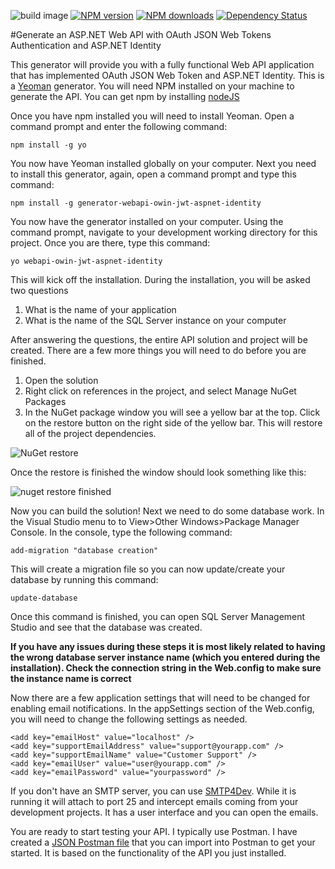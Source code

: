 

![build image](https://travis-ci.org/bizcasfri/generator-webapi-owin-jwt-aspnet-identity.svg?branch=master)
[![NPM version](http://img.shields.io/npm/v/generator-webapi-owin-jwt-aspnet-identity.svg?style=flat)](http://npmjs.org/generator-webapi-owin-jwt-aspnet-identity)
[![NPM downloads](http://img.shields.io/npm/dm/generator-webapi-owin-jwt-aspnet-identity.svg?style=flat)](http://npmjs.org/generator-webapi-owin-jwt-aspnet-identity)
[![Dependency Status](http://img.shields.io/david/bizcasfri/generator-webapi-owin-jwt-aspnet-identity.svg?style=flat)](https://david-dm.org/bizcasfri/generator-webapi-owin-jwt-aspnet-identity)

#Generate an ASP.NET Web API with OAuth JSON Web Tokens Authentication and ASP.NET Identity

This generator will provide you with a fully functional Web API application that has implemented OAuth JSON Web Token and ASP.NET Identity.  This is a [Yeoman](http://yeoman.io/ "Yeoman") generator.  You will need NPM installed on your machine to generate the API. You can get npm by installing [nodeJS](https://nodejs.org/download/ "nodeJS")

Once you have npm installed you will need to install Yeoman. Open a command prompt and enter the following command:



    npm install -g yo
 

You now have Yeoman installed globally on your computer.  Next you need to install this generator, again, open a command prompt and type this command:

    npm install -g generator-webapi-owin-jwt-aspnet-identity

You now have the generator installed on your computer.  Using the command prompt, navigate to your development working directory for this project.  Once you are there, type this command:


    yo webapi-owin-jwt-aspnet-identity


This will kick off the installation.  During the installation, you will be asked two questions

1. What is the name of your application
2. What is the name of the SQL Server instance on your computer


After answering the questions, the entire API solution and project will be created.  There are a few more things you will need to do before you are finished.


1. Open the solution
2. Right click on references in the project, and select Manage NuGet Packages
3. In the NuGet package window you will see a yellow bar at the top.  Click on the restore button on the right side of the yellow bar.  This will restore all of the project dependencies.

![NuGet restore](https://raw.githubusercontent.com/bizcasfri/generator-webapi-owin-jwt-aspnet-identity/master/readmeimages/nugetrestore.png)

Once the restore is finished the window should look something like this:

![nuget restore finished](https://raw.githubusercontent.com/bizcasfri/generator-webapi-owin-jwt-aspnet-identity/master/readmeimages/nugetrestorefinished.png)

Now you can build the solution!  Next we need to do some database work.  In the Visual Studio menu to to View>Other Windows>Package Manager Console.  In the console, type the following command:



    add-migration "database creation"

This will create a migration file so you can now update/create your database by running this command:


    update-database

Once this command is finished, you can open SQL Server Management Studio and see that the database was created.

**If you have any issues during these steps it is most likely related to having the wrong database server instance name (which you entered during the installation).  Check the connection string in the Web.config to make sure the instance name is correct**


Now there are a few application settings that will need to be changed for enabling email notifications.  In the appSettings section of the Web.config, you will need to change the following settings as needed.



    <add key="emailHost" value="localhost" />
    <add key="supportEmailAddress" value="support@yourapp.com" />
    <add key="supportEmailName" value="Customer Support" />
    <add key="emailUser" value="user@yourapp.com" />
    <add key="emailPassword" value="yourpassword" />


If you don't have an SMTP server, you can use [SMTP4Dev](https://smtp4dev.codeplex.com/ "SMTP4Dev").  While it is running it will attach to port 25 and intercept emails coming from your development projects.  It has a user interface and you can open the emails.


You are ready to start testing your API.  I typically use Postman.  I have created a [JSON Postman file](https://github.com/bizcasfri/generator-webapi-owin-jwt-aspnet-identity/blob/master/postmanapitests.json "JSON Postman file") that you can import into Postman to get your started.  It is based on the functionality of the API you just installed.



